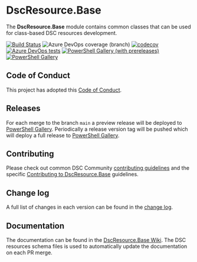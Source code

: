 # DscResource.Base

The **DscResource.Base** module contains common classes that can be used
for class-based DSC resources development.

[![Build Status](https://dev.azure.com/dsccommunity/DscResource.Base/_apis/build/status/dsccommunity.DscResource.Base?branchName=main)](https://dev.azure.com/dsccommunity/DscResource.Base/_build/latest?definitionId=11&branchName=main)
![Azure DevOps coverage (branch)](https://img.shields.io/azure-devops/coverage/dsccommunity/DscResource.Base/11/main)
[![codecov](https://codecov.io/gh/dsccommunity/DscResource.Base/branch/main/graph/badge.svg)](https://codecov.io/gh/dsccommunity/DscResource.Base)
[![Azure DevOps tests](https://img.shields.io/azure-devops/tests/dsccommunity/DscResource.Base/11/main)](https://dsccommunity.visualstudio.com/DscResource.Base/_test/analytics?definitionId=11&contextType=build)
[![PowerShell Gallery (with prereleases)](https://img.shields.io/powershellgallery/vpre/DscResource.Base?label=DscResource.Base%20Preview)](https://www.powershellgallery.com/packages/DscResource.Base/)
[![PowerShell Gallery](https://img.shields.io/powershellgallery/v/DscResource.Base?label=DscResource.Base)](https://www.powershellgallery.com/packages/DscResource.Base/)

## Code of Conduct

This project has adopted this [Code of Conduct](CODE_OF_CONDUCT.md).

## Releases

For each merge to the branch `main` a preview release will be
deployed to [PowerShell Gallery](https://www.powershellgallery.com/).
Periodically a release version tag will be pushed which will deploy a
full release to [PowerShell Gallery](https://www.powershellgallery.com/).

## Contributing

Please check out common DSC Community [contributing guidelines](https://dsccommunity.org/guidelines/contributing)
and the specific [Contributing to DscResource.Base](https://github.com/dsccommunity/DscResource.Base/blob/main/CONTRIBUTING.md)
guidelines.

## Change log

A full list of changes in each version can be found in the [change log](CHANGELOG.md).

## Documentation

The documentation can be found in the [DscResource.Base Wiki](https://github.com/dsccommunity/DscResource.Base/wiki).
The DSC resources schema files is used to automatically update the
documentation on each PR merge.
